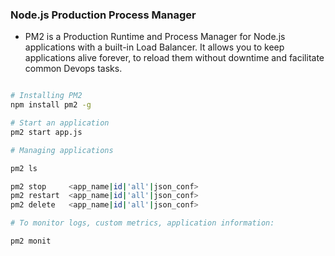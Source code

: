 
### Node.js Production Process Manager

* PM2 is a Production Runtime and Process Manager for Node.js applications with a built-in Load Balancer. 
It allows you to keep applications alive forever, to reload them without downtime and facilitate common Devops tasks.

```sh

# Installing PM2
npm install pm2 -g

# Start an application
pm2 start app.js

# Managing applications

pm2 ls

pm2 stop     <app_name|id|'all'|json_conf>
pm2 restart  <app_name|id|'all'|json_conf>
pm2 delete   <app_name|id|'all'|json_conf>

# To monitor logs, custom metrics, application information:

pm2 monit

```

